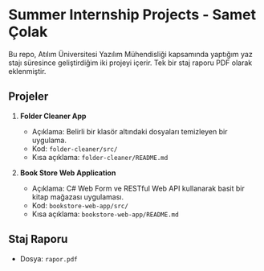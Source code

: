 # Summer Internship Projects - Samet Çolak

Bu repo, Atılım Üniversitesi Yazılım Mühendisliği kapsamında yaptığım yaz stajı süresince geliştirdiğim iki projeyi içerir. Tek bir staj raporu PDF olarak eklenmiştir.

## Projeler

1. **Folder Cleaner App**
   - Açıklama: Belirli bir klasör altındaki dosyaları temizleyen bir uygulama.
   - Kod: `folder-cleaner/src/`
   - Kısa açıklama: `folder-cleaner/README.md`

2. **Book Store Web Application**
   - Açıklama: C# Web Form ve RESTful Web API kullanarak basit bir kitap mağazası uygulaması.
   - Kod: `bookstore-web-app/src/`
   - Kısa açıklama: `bookstore-web-app/README.md`

## Staj Raporu
- Dosya: `rapor.pdf`
